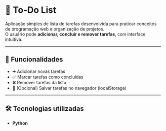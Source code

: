# 📝 To-Do List

Aplicação simples de lista de tarefas desenvolvida para praticar conceitos de programação web e organização de projetos.  
O usuário pode **adicionar, concluir e remover tarefas**, com interface intuitiva.

---

## 🚀 Funcionalidades
- ➕ Adicionar novas tarefas  
- ✅ Marcar tarefas como concluídas  
- ❌ Remover tarefas da lista  
- 💾 (Opcional) Salvar tarefas no navegador (localStorage)  

---

## 🛠️ Tecnologias utilizadas
- **Python**   
